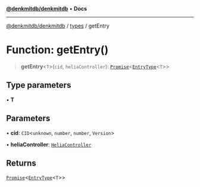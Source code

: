 [**@denkmitdb/denkmitdb**](../../README.md) • **Docs**

***

[@denkmitdb/denkmitdb](../../modules.md) / [types](../README.md) / getEntry

# Function: getEntry()

> **getEntry**\<`T`\>(`cid`, `heliaController`): [`Promise`](https://developer.mozilla.org/docs/Web/JavaScript/Reference/Global_Objects/Promise)\<[`EntryType`](../type-aliases/EntryType.md)\<`T`\>\>

## Type parameters

• **T**

## Parameters

• **cid**: `CID`\<`unknown`, `number`, `number`, `Version`\>

• **heliaController**: [`HeliaController`](../../functions/classes/HeliaController.md)

## Returns

[`Promise`](https://developer.mozilla.org/docs/Web/JavaScript/Reference/Global_Objects/Promise)\<[`EntryType`](../type-aliases/EntryType.md)\<`T`\>\>
